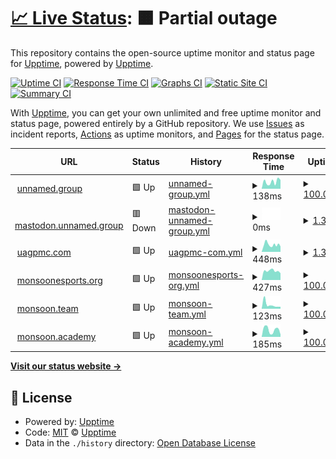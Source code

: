 # [📈 Live Status](https://upptime.github.io/upptime): <!--live status--> **🟧 Partial outage**

This repository contains the open-source uptime monitor and status page for [Upptime](https://upptime.js.org), powered by [Upptime](https://github.com/upptime/upptime).

[![Uptime CI](https://github.com/unnamed-dot-group/upptime/workflows/Uptime%20CI/badge.svg)](https://github.com/unnamed-dot-group/upptime/actions?query=workflow%3A%22Uptime+CI%22)
[![Response Time CI](https://github.com/unnamed-dot-group/upptime/workflows/Response%20Time%20CI/badge.svg)](https://github.com/unnamed-dot-group/upptime/actions?query=workflow%3A%22Response+Time+CI%22)
[![Graphs CI](https://github.com/unnamed-dot-group/upptime/workflows/Graphs%20CI/badge.svg)](https://github.com/unnamed-dot-group/upptime/actions?query=workflow%3A%22Graphs+CI%22)
[![Static Site CI](https://github.com/unnamed-dot-group/upptime/workflows/Static%20Site%20CI/badge.svg)](https://github.com/unnamed-dot-group/upptime/actions?query=workflow%3A%22Static+Site+CI%22)
[![Summary CI](https://github.com/unnamed-dot-group/upptime/workflows/Summary%20CI/badge.svg)](https://github.com/unnamed-dot-group/upptime/actions?query=workflow%3A%22Summary+CI%22)

With [Upptime](https://upptime.js.org), you can get your own unlimited and free uptime monitor and status page, powered entirely by a GitHub repository. We use [Issues](https://github.com/upptime/upptime/issues) as incident reports, [Actions](https://github.com/unnamed-dot-group/upptime/actions) as uptime monitors, and [Pages](https://upptime.github.io/upptime) for the status page.

<!--start: status pages-->
<!-- This summary is generated by Upptime (https://github.com/upptime/upptime) -->
<!-- Do not edit this manually, your changes will be overwritten -->
<!-- prettier-ignore -->
| URL | Status | History | Response Time | Uptime |
| --- | ------ | ------- | ------------- | ------ |
| <img alt="" src="https://icons.duckduckgo.com/ip3/unnamed.group.ico" height="13"> [unnamed.group](https://unnamed.group) | 🟩 Up | [unnamed-group.yml](https://github.com/unnamed-dot-group/upptime/commits/HEAD/history/unnamed-group.yml) | <details><summary><img alt="Response time graph" src="./graphs/unnamed-group/response-time-week.png" height="20"> 138ms</summary><br><a href="https://unnamed-dot-group.github.io/upptime/history/unnamed-group"><img alt="Response time 158" src="https://img.shields.io/endpoint?url=https%3A%2F%2Fraw.githubusercontent.com%2Funnamed-dot-group%2Fupptime%2FHEAD%2Fapi%2Funnamed-group%2Fresponse-time.json"></a><br><a href="https://unnamed-dot-group.github.io/upptime/history/unnamed-group"><img alt="24-hour response time 174" src="https://img.shields.io/endpoint?url=https%3A%2F%2Fraw.githubusercontent.com%2Funnamed-dot-group%2Fupptime%2FHEAD%2Fapi%2Funnamed-group%2Fresponse-time-day.json"></a><br><a href="https://unnamed-dot-group.github.io/upptime/history/unnamed-group"><img alt="7-day response time 138" src="https://img.shields.io/endpoint?url=https%3A%2F%2Fraw.githubusercontent.com%2Funnamed-dot-group%2Fupptime%2FHEAD%2Fapi%2Funnamed-group%2Fresponse-time-week.json"></a><br><a href="https://unnamed-dot-group.github.io/upptime/history/unnamed-group"><img alt="30-day response time 158" src="https://img.shields.io/endpoint?url=https%3A%2F%2Fraw.githubusercontent.com%2Funnamed-dot-group%2Fupptime%2FHEAD%2Fapi%2Funnamed-group%2Fresponse-time-month.json"></a><br><a href="https://unnamed-dot-group.github.io/upptime/history/unnamed-group"><img alt="1-year response time 158" src="https://img.shields.io/endpoint?url=https%3A%2F%2Fraw.githubusercontent.com%2Funnamed-dot-group%2Fupptime%2FHEAD%2Fapi%2Funnamed-group%2Fresponse-time-year.json"></a></details> | <details><summary><a href="https://unnamed-dot-group.github.io/upptime/history/unnamed-group">100.00%</a></summary><a href="https://unnamed-dot-group.github.io/upptime/history/unnamed-group"><img alt="All-time uptime 100.00%" src="https://img.shields.io/endpoint?url=https%3A%2F%2Fraw.githubusercontent.com%2Funnamed-dot-group%2Fupptime%2FHEAD%2Fapi%2Funnamed-group%2Fuptime.json"></a><br><a href="https://unnamed-dot-group.github.io/upptime/history/unnamed-group"><img alt="24-hour uptime 100.00%" src="https://img.shields.io/endpoint?url=https%3A%2F%2Fraw.githubusercontent.com%2Funnamed-dot-group%2Fupptime%2FHEAD%2Fapi%2Funnamed-group%2Fuptime-day.json"></a><br><a href="https://unnamed-dot-group.github.io/upptime/history/unnamed-group"><img alt="7-day uptime 100.00%" src="https://img.shields.io/endpoint?url=https%3A%2F%2Fraw.githubusercontent.com%2Funnamed-dot-group%2Fupptime%2FHEAD%2Fapi%2Funnamed-group%2Fuptime-week.json"></a><br><a href="https://unnamed-dot-group.github.io/upptime/history/unnamed-group"><img alt="30-day uptime 100.00%" src="https://img.shields.io/endpoint?url=https%3A%2F%2Fraw.githubusercontent.com%2Funnamed-dot-group%2Fupptime%2FHEAD%2Fapi%2Funnamed-group%2Fuptime-month.json"></a><br><a href="https://unnamed-dot-group.github.io/upptime/history/unnamed-group"><img alt="1-year uptime 100.00%" src="https://img.shields.io/endpoint?url=https%3A%2F%2Fraw.githubusercontent.com%2Funnamed-dot-group%2Fupptime%2FHEAD%2Fapi%2Funnamed-group%2Fuptime-year.json"></a></details>
| <img alt="" src="https://icons.duckduckgo.com/ip3/mastodon.unnamed.group.ico" height="13"> [mastodon.unnamed.group](https://mastodon.unnamed.group) | 🟥 Down | [mastodon-unnamed-group.yml](https://github.com/unnamed-dot-group/upptime/commits/HEAD/history/mastodon-unnamed-group.yml) | <details><summary><img alt="Response time graph" src="./graphs/mastodon-unnamed-group/response-time-week.png" height="20"> 0ms</summary><br><a href="https://unnamed-dot-group.github.io/upptime/history/mastodon-unnamed-group"><img alt="Response time 676" src="https://img.shields.io/endpoint?url=https%3A%2F%2Fraw.githubusercontent.com%2Funnamed-dot-group%2Fupptime%2FHEAD%2Fapi%2Fmastodon-unnamed-group%2Fresponse-time.json"></a><br><a href="https://unnamed-dot-group.github.io/upptime/history/mastodon-unnamed-group"><img alt="24-hour response time 0" src="https://img.shields.io/endpoint?url=https%3A%2F%2Fraw.githubusercontent.com%2Funnamed-dot-group%2Fupptime%2FHEAD%2Fapi%2Fmastodon-unnamed-group%2Fresponse-time-day.json"></a><br><a href="https://unnamed-dot-group.github.io/upptime/history/mastodon-unnamed-group"><img alt="7-day response time 0" src="https://img.shields.io/endpoint?url=https%3A%2F%2Fraw.githubusercontent.com%2Funnamed-dot-group%2Fupptime%2FHEAD%2Fapi%2Fmastodon-unnamed-group%2Fresponse-time-week.json"></a><br><a href="https://unnamed-dot-group.github.io/upptime/history/mastodon-unnamed-group"><img alt="30-day response time 676" src="https://img.shields.io/endpoint?url=https%3A%2F%2Fraw.githubusercontent.com%2Funnamed-dot-group%2Fupptime%2FHEAD%2Fapi%2Fmastodon-unnamed-group%2Fresponse-time-month.json"></a><br><a href="https://unnamed-dot-group.github.io/upptime/history/mastodon-unnamed-group"><img alt="1-year response time 676" src="https://img.shields.io/endpoint?url=https%3A%2F%2Fraw.githubusercontent.com%2Funnamed-dot-group%2Fupptime%2FHEAD%2Fapi%2Fmastodon-unnamed-group%2Fresponse-time-year.json"></a></details> | <details><summary><a href="https://unnamed-dot-group.github.io/upptime/history/mastodon-unnamed-group">1.33%</a></summary><a href="https://unnamed-dot-group.github.io/upptime/history/mastodon-unnamed-group"><img alt="All-time uptime 25.94%" src="https://img.shields.io/endpoint?url=https%3A%2F%2Fraw.githubusercontent.com%2Funnamed-dot-group%2Fupptime%2FHEAD%2Fapi%2Fmastodon-unnamed-group%2Fuptime.json"></a><br><a href="https://unnamed-dot-group.github.io/upptime/history/mastodon-unnamed-group"><img alt="24-hour uptime 0.00%" src="https://img.shields.io/endpoint?url=https%3A%2F%2Fraw.githubusercontent.com%2Funnamed-dot-group%2Fupptime%2FHEAD%2Fapi%2Fmastodon-unnamed-group%2Fuptime-day.json"></a><br><a href="https://unnamed-dot-group.github.io/upptime/history/mastodon-unnamed-group"><img alt="7-day uptime 1.33%" src="https://img.shields.io/endpoint?url=https%3A%2F%2Fraw.githubusercontent.com%2Funnamed-dot-group%2Fupptime%2FHEAD%2Fapi%2Fmastodon-unnamed-group%2Fuptime-week.json"></a><br><a href="https://unnamed-dot-group.github.io/upptime/history/mastodon-unnamed-group"><img alt="30-day uptime 25.94%" src="https://img.shields.io/endpoint?url=https%3A%2F%2Fraw.githubusercontent.com%2Funnamed-dot-group%2Fupptime%2FHEAD%2Fapi%2Fmastodon-unnamed-group%2Fuptime-month.json"></a><br><a href="https://unnamed-dot-group.github.io/upptime/history/mastodon-unnamed-group"><img alt="1-year uptime 25.94%" src="https://img.shields.io/endpoint?url=https%3A%2F%2Fraw.githubusercontent.com%2Funnamed-dot-group%2Fupptime%2FHEAD%2Fapi%2Fmastodon-unnamed-group%2Fuptime-year.json"></a></details>
| <img alt="" src="https://icons.duckduckgo.com/ip3/uagpmc.com.ico" height="13"> [uagpmc.com](https://uagpmc.com) | 🟩 Up | [uagpmc-com.yml](https://github.com/unnamed-dot-group/upptime/commits/HEAD/history/uagpmc-com.yml) | <details><summary><img alt="Response time graph" src="./graphs/uagpmc-com/response-time-week.png" height="20"> 448ms</summary><br><a href="https://unnamed-dot-group.github.io/upptime/history/uagpmc-com"><img alt="Response time 480" src="https://img.shields.io/endpoint?url=https%3A%2F%2Fraw.githubusercontent.com%2Funnamed-dot-group%2Fupptime%2FHEAD%2Fapi%2Fuagpmc-com%2Fresponse-time.json"></a><br><a href="https://unnamed-dot-group.github.io/upptime/history/uagpmc-com"><img alt="24-hour response time 337" src="https://img.shields.io/endpoint?url=https%3A%2F%2Fraw.githubusercontent.com%2Funnamed-dot-group%2Fupptime%2FHEAD%2Fapi%2Fuagpmc-com%2Fresponse-time-day.json"></a><br><a href="https://unnamed-dot-group.github.io/upptime/history/uagpmc-com"><img alt="7-day response time 448" src="https://img.shields.io/endpoint?url=https%3A%2F%2Fraw.githubusercontent.com%2Funnamed-dot-group%2Fupptime%2FHEAD%2Fapi%2Fuagpmc-com%2Fresponse-time-week.json"></a><br><a href="https://unnamed-dot-group.github.io/upptime/history/uagpmc-com"><img alt="30-day response time 480" src="https://img.shields.io/endpoint?url=https%3A%2F%2Fraw.githubusercontent.com%2Funnamed-dot-group%2Fupptime%2FHEAD%2Fapi%2Fuagpmc-com%2Fresponse-time-month.json"></a><br><a href="https://unnamed-dot-group.github.io/upptime/history/uagpmc-com"><img alt="1-year response time 480" src="https://img.shields.io/endpoint?url=https%3A%2F%2Fraw.githubusercontent.com%2Funnamed-dot-group%2Fupptime%2FHEAD%2Fapi%2Fuagpmc-com%2Fresponse-time-year.json"></a></details> | <details><summary><a href="https://unnamed-dot-group.github.io/upptime/history/uagpmc-com">1.33%</a></summary><a href="https://unnamed-dot-group.github.io/upptime/history/uagpmc-com"><img alt="All-time uptime 25.94%" src="https://img.shields.io/endpoint?url=https%3A%2F%2Fraw.githubusercontent.com%2Funnamed-dot-group%2Fupptime%2FHEAD%2Fapi%2Fuagpmc-com%2Fuptime.json"></a><br><a href="https://unnamed-dot-group.github.io/upptime/history/uagpmc-com"><img alt="24-hour uptime 0.00%" src="https://img.shields.io/endpoint?url=https%3A%2F%2Fraw.githubusercontent.com%2Funnamed-dot-group%2Fupptime%2FHEAD%2Fapi%2Fuagpmc-com%2Fuptime-day.json"></a><br><a href="https://unnamed-dot-group.github.io/upptime/history/uagpmc-com"><img alt="7-day uptime 1.33%" src="https://img.shields.io/endpoint?url=https%3A%2F%2Fraw.githubusercontent.com%2Funnamed-dot-group%2Fupptime%2FHEAD%2Fapi%2Fuagpmc-com%2Fuptime-week.json"></a><br><a href="https://unnamed-dot-group.github.io/upptime/history/uagpmc-com"><img alt="30-day uptime 25.94%" src="https://img.shields.io/endpoint?url=https%3A%2F%2Fraw.githubusercontent.com%2Funnamed-dot-group%2Fupptime%2FHEAD%2Fapi%2Fuagpmc-com%2Fuptime-month.json"></a><br><a href="https://unnamed-dot-group.github.io/upptime/history/uagpmc-com"><img alt="1-year uptime 25.94%" src="https://img.shields.io/endpoint?url=https%3A%2F%2Fraw.githubusercontent.com%2Funnamed-dot-group%2Fupptime%2FHEAD%2Fapi%2Fuagpmc-com%2Fuptime-year.json"></a></details>
| <img alt="" src="https://icons.duckduckgo.com/ip3/monsoonesports.org.ico" height="13"> [monsoonesports.org](https://monsoonesports.org) | 🟩 Up | [monsoonesports-org.yml](https://github.com/unnamed-dot-group/upptime/commits/HEAD/history/monsoonesports-org.yml) | <details><summary><img alt="Response time graph" src="./graphs/monsoonesports-org/response-time-week.png" height="20"> 427ms</summary><br><a href="https://unnamed-dot-group.github.io/upptime/history/monsoonesports-org"><img alt="Response time 438" src="https://img.shields.io/endpoint?url=https%3A%2F%2Fraw.githubusercontent.com%2Funnamed-dot-group%2Fupptime%2FHEAD%2Fapi%2Fmonsoonesports-org%2Fresponse-time.json"></a><br><a href="https://unnamed-dot-group.github.io/upptime/history/monsoonesports-org"><img alt="24-hour response time 321" src="https://img.shields.io/endpoint?url=https%3A%2F%2Fraw.githubusercontent.com%2Funnamed-dot-group%2Fupptime%2FHEAD%2Fapi%2Fmonsoonesports-org%2Fresponse-time-day.json"></a><br><a href="https://unnamed-dot-group.github.io/upptime/history/monsoonesports-org"><img alt="7-day response time 427" src="https://img.shields.io/endpoint?url=https%3A%2F%2Fraw.githubusercontent.com%2Funnamed-dot-group%2Fupptime%2FHEAD%2Fapi%2Fmonsoonesports-org%2Fresponse-time-week.json"></a><br><a href="https://unnamed-dot-group.github.io/upptime/history/monsoonesports-org"><img alt="30-day response time 438" src="https://img.shields.io/endpoint?url=https%3A%2F%2Fraw.githubusercontent.com%2Funnamed-dot-group%2Fupptime%2FHEAD%2Fapi%2Fmonsoonesports-org%2Fresponse-time-month.json"></a><br><a href="https://unnamed-dot-group.github.io/upptime/history/monsoonesports-org"><img alt="1-year response time 438" src="https://img.shields.io/endpoint?url=https%3A%2F%2Fraw.githubusercontent.com%2Funnamed-dot-group%2Fupptime%2FHEAD%2Fapi%2Fmonsoonesports-org%2Fresponse-time-year.json"></a></details> | <details><summary><a href="https://unnamed-dot-group.github.io/upptime/history/monsoonesports-org">100.00%</a></summary><a href="https://unnamed-dot-group.github.io/upptime/history/monsoonesports-org"><img alt="All-time uptime 100.00%" src="https://img.shields.io/endpoint?url=https%3A%2F%2Fraw.githubusercontent.com%2Funnamed-dot-group%2Fupptime%2FHEAD%2Fapi%2Fmonsoonesports-org%2Fuptime.json"></a><br><a href="https://unnamed-dot-group.github.io/upptime/history/monsoonesports-org"><img alt="24-hour uptime 100.00%" src="https://img.shields.io/endpoint?url=https%3A%2F%2Fraw.githubusercontent.com%2Funnamed-dot-group%2Fupptime%2FHEAD%2Fapi%2Fmonsoonesports-org%2Fuptime-day.json"></a><br><a href="https://unnamed-dot-group.github.io/upptime/history/monsoonesports-org"><img alt="7-day uptime 100.00%" src="https://img.shields.io/endpoint?url=https%3A%2F%2Fraw.githubusercontent.com%2Funnamed-dot-group%2Fupptime%2FHEAD%2Fapi%2Fmonsoonesports-org%2Fuptime-week.json"></a><br><a href="https://unnamed-dot-group.github.io/upptime/history/monsoonesports-org"><img alt="30-day uptime 100.00%" src="https://img.shields.io/endpoint?url=https%3A%2F%2Fraw.githubusercontent.com%2Funnamed-dot-group%2Fupptime%2FHEAD%2Fapi%2Fmonsoonesports-org%2Fuptime-month.json"></a><br><a href="https://unnamed-dot-group.github.io/upptime/history/monsoonesports-org"><img alt="1-year uptime 100.00%" src="https://img.shields.io/endpoint?url=https%3A%2F%2Fraw.githubusercontent.com%2Funnamed-dot-group%2Fupptime%2FHEAD%2Fapi%2Fmonsoonesports-org%2Fuptime-year.json"></a></details>
| <img alt="" src="https://icons.duckduckgo.com/ip3/monsoon.team.ico" height="13"> [monsoon.team](https://monsoon.team) | 🟩 Up | [monsoon-team.yml](https://github.com/unnamed-dot-group/upptime/commits/HEAD/history/monsoon-team.yml) | <details><summary><img alt="Response time graph" src="./graphs/monsoon-team/response-time-week.png" height="20"> 123ms</summary><br><a href="https://unnamed-dot-group.github.io/upptime/history/monsoon-team"><img alt="Response time 159" src="https://img.shields.io/endpoint?url=https%3A%2F%2Fraw.githubusercontent.com%2Funnamed-dot-group%2Fupptime%2FHEAD%2Fapi%2Fmonsoon-team%2Fresponse-time.json"></a><br><a href="https://unnamed-dot-group.github.io/upptime/history/monsoon-team"><img alt="24-hour response time 62" src="https://img.shields.io/endpoint?url=https%3A%2F%2Fraw.githubusercontent.com%2Funnamed-dot-group%2Fupptime%2FHEAD%2Fapi%2Fmonsoon-team%2Fresponse-time-day.json"></a><br><a href="https://unnamed-dot-group.github.io/upptime/history/monsoon-team"><img alt="7-day response time 123" src="https://img.shields.io/endpoint?url=https%3A%2F%2Fraw.githubusercontent.com%2Funnamed-dot-group%2Fupptime%2FHEAD%2Fapi%2Fmonsoon-team%2Fresponse-time-week.json"></a><br><a href="https://unnamed-dot-group.github.io/upptime/history/monsoon-team"><img alt="30-day response time 159" src="https://img.shields.io/endpoint?url=https%3A%2F%2Fraw.githubusercontent.com%2Funnamed-dot-group%2Fupptime%2FHEAD%2Fapi%2Fmonsoon-team%2Fresponse-time-month.json"></a><br><a href="https://unnamed-dot-group.github.io/upptime/history/monsoon-team"><img alt="1-year response time 159" src="https://img.shields.io/endpoint?url=https%3A%2F%2Fraw.githubusercontent.com%2Funnamed-dot-group%2Fupptime%2FHEAD%2Fapi%2Fmonsoon-team%2Fresponse-time-year.json"></a></details> | <details><summary><a href="https://unnamed-dot-group.github.io/upptime/history/monsoon-team">100.00%</a></summary><a href="https://unnamed-dot-group.github.io/upptime/history/monsoon-team"><img alt="All-time uptime 100.00%" src="https://img.shields.io/endpoint?url=https%3A%2F%2Fraw.githubusercontent.com%2Funnamed-dot-group%2Fupptime%2FHEAD%2Fapi%2Fmonsoon-team%2Fuptime.json"></a><br><a href="https://unnamed-dot-group.github.io/upptime/history/monsoon-team"><img alt="24-hour uptime 100.00%" src="https://img.shields.io/endpoint?url=https%3A%2F%2Fraw.githubusercontent.com%2Funnamed-dot-group%2Fupptime%2FHEAD%2Fapi%2Fmonsoon-team%2Fuptime-day.json"></a><br><a href="https://unnamed-dot-group.github.io/upptime/history/monsoon-team"><img alt="7-day uptime 100.00%" src="https://img.shields.io/endpoint?url=https%3A%2F%2Fraw.githubusercontent.com%2Funnamed-dot-group%2Fupptime%2FHEAD%2Fapi%2Fmonsoon-team%2Fuptime-week.json"></a><br><a href="https://unnamed-dot-group.github.io/upptime/history/monsoon-team"><img alt="30-day uptime 100.00%" src="https://img.shields.io/endpoint?url=https%3A%2F%2Fraw.githubusercontent.com%2Funnamed-dot-group%2Fupptime%2FHEAD%2Fapi%2Fmonsoon-team%2Fuptime-month.json"></a><br><a href="https://unnamed-dot-group.github.io/upptime/history/monsoon-team"><img alt="1-year uptime 100.00%" src="https://img.shields.io/endpoint?url=https%3A%2F%2Fraw.githubusercontent.com%2Funnamed-dot-group%2Fupptime%2FHEAD%2Fapi%2Fmonsoon-team%2Fuptime-year.json"></a></details>
| <img alt="" src="https://icons.duckduckgo.com/ip3/monsoon.academy.ico" height="13"> [monsoon.academy](https://monsoon.academy) | 🟩 Up | [monsoon-academy.yml](https://github.com/unnamed-dot-group/upptime/commits/HEAD/history/monsoon-academy.yml) | <details><summary><img alt="Response time graph" src="./graphs/monsoon-academy/response-time-week.png" height="20"> 185ms</summary><br><a href="https://unnamed-dot-group.github.io/upptime/history/monsoon-academy"><img alt="Response time 237" src="https://img.shields.io/endpoint?url=https%3A%2F%2Fraw.githubusercontent.com%2Funnamed-dot-group%2Fupptime%2FHEAD%2Fapi%2Fmonsoon-academy%2Fresponse-time.json"></a><br><a href="https://unnamed-dot-group.github.io/upptime/history/monsoon-academy"><img alt="24-hour response time 64" src="https://img.shields.io/endpoint?url=https%3A%2F%2Fraw.githubusercontent.com%2Funnamed-dot-group%2Fupptime%2FHEAD%2Fapi%2Fmonsoon-academy%2Fresponse-time-day.json"></a><br><a href="https://unnamed-dot-group.github.io/upptime/history/monsoon-academy"><img alt="7-day response time 185" src="https://img.shields.io/endpoint?url=https%3A%2F%2Fraw.githubusercontent.com%2Funnamed-dot-group%2Fupptime%2FHEAD%2Fapi%2Fmonsoon-academy%2Fresponse-time-week.json"></a><br><a href="https://unnamed-dot-group.github.io/upptime/history/monsoon-academy"><img alt="30-day response time 237" src="https://img.shields.io/endpoint?url=https%3A%2F%2Fraw.githubusercontent.com%2Funnamed-dot-group%2Fupptime%2FHEAD%2Fapi%2Fmonsoon-academy%2Fresponse-time-month.json"></a><br><a href="https://unnamed-dot-group.github.io/upptime/history/monsoon-academy"><img alt="1-year response time 237" src="https://img.shields.io/endpoint?url=https%3A%2F%2Fraw.githubusercontent.com%2Funnamed-dot-group%2Fupptime%2FHEAD%2Fapi%2Fmonsoon-academy%2Fresponse-time-year.json"></a></details> | <details><summary><a href="https://unnamed-dot-group.github.io/upptime/history/monsoon-academy">100.00%</a></summary><a href="https://unnamed-dot-group.github.io/upptime/history/monsoon-academy"><img alt="All-time uptime 100.00%" src="https://img.shields.io/endpoint?url=https%3A%2F%2Fraw.githubusercontent.com%2Funnamed-dot-group%2Fupptime%2FHEAD%2Fapi%2Fmonsoon-academy%2Fuptime.json"></a><br><a href="https://unnamed-dot-group.github.io/upptime/history/monsoon-academy"><img alt="24-hour uptime 100.00%" src="https://img.shields.io/endpoint?url=https%3A%2F%2Fraw.githubusercontent.com%2Funnamed-dot-group%2Fupptime%2FHEAD%2Fapi%2Fmonsoon-academy%2Fuptime-day.json"></a><br><a href="https://unnamed-dot-group.github.io/upptime/history/monsoon-academy"><img alt="7-day uptime 100.00%" src="https://img.shields.io/endpoint?url=https%3A%2F%2Fraw.githubusercontent.com%2Funnamed-dot-group%2Fupptime%2FHEAD%2Fapi%2Fmonsoon-academy%2Fuptime-week.json"></a><br><a href="https://unnamed-dot-group.github.io/upptime/history/monsoon-academy"><img alt="30-day uptime 100.00%" src="https://img.shields.io/endpoint?url=https%3A%2F%2Fraw.githubusercontent.com%2Funnamed-dot-group%2Fupptime%2FHEAD%2Fapi%2Fmonsoon-academy%2Fuptime-month.json"></a><br><a href="https://unnamed-dot-group.github.io/upptime/history/monsoon-academy"><img alt="1-year uptime 100.00%" src="https://img.shields.io/endpoint?url=https%3A%2F%2Fraw.githubusercontent.com%2Funnamed-dot-group%2Fupptime%2FHEAD%2Fapi%2Fmonsoon-academy%2Fuptime-year.json"></a></details>

<!--end: status pages-->

[**Visit our status website →**](https://upptime.github.io/upptime)

## 📄 License

- Powered by: [Upptime](https://github.com/upptime/upptime)
- Code: [MIT](./LICENSE) © [Upptime](https://upptime.js.org)
- Data in the `./history` directory: [Open Database License](https://opendatacommons.org/licenses/odbl/1-0/)
